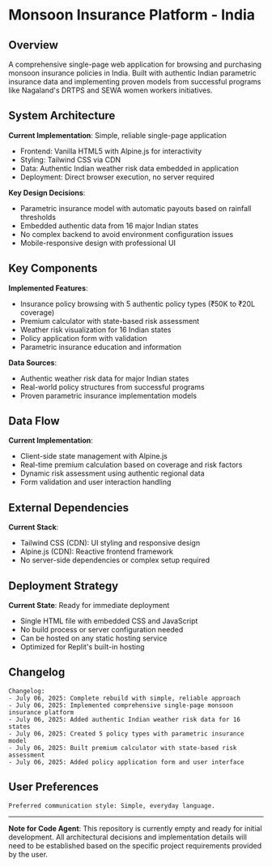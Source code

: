# Monsoon Insurance Platform - India

## Overview

A comprehensive single-page web application for browsing and purchasing monsoon insurance policies in India. Built with authentic Indian parametric insurance data and implementing proven models from successful programs like Nagaland's DRTPS and SEWA women workers initiatives.

## System Architecture

**Current Implementation**: Simple, reliable single-page application
- Frontend: Vanilla HTML5 with Alpine.js for interactivity
- Styling: Tailwind CSS via CDN
- Data: Authentic Indian weather risk data embedded in application
- Deployment: Direct browser execution, no server required

**Key Design Decisions**:
- Parametric insurance model with automatic payouts based on rainfall thresholds
- Embedded authentic data from 16 major Indian states
- No complex backend to avoid environment configuration issues
- Mobile-responsive design with professional UI

## Key Components

**Implemented Features**:
- Insurance policy browsing with 5 authentic policy types (₹50K to ₹20L coverage)
- Premium calculator with state-based risk assessment
- Weather risk visualization for 16 Indian states
- Policy application form with validation
- Parametric insurance education and information

**Data Sources**:
- Authentic weather risk data for major Indian states
- Real-world policy structures from successful programs
- Proven parametric insurance implementation models

## Data Flow

**Current Implementation**:
- Client-side state management with Alpine.js
- Real-time premium calculation based on coverage and risk factors
- Dynamic risk assessment using authentic regional data
- Form validation and user interaction handling

## External Dependencies

**Current Stack**:
- Tailwind CSS (CDN): UI styling and responsive design
- Alpine.js (CDN): Reactive frontend framework
- No server-side dependencies or complex setup required

## Deployment Strategy

**Current State**: Ready for immediate deployment
- Single HTML file with embedded CSS and JavaScript
- No build process or server configuration needed
- Can be hosted on any static hosting service
- Optimized for Replit's built-in hosting

## Changelog

```
Changelog:
- July 06, 2025: Complete rebuild with simple, reliable approach
- July 06, 2025: Implemented comprehensive single-page monsoon insurance platform
- July 06, 2025: Added authentic Indian weather risk data for 16 states
- July 06, 2025: Created 5 policy types with parametric insurance model
- July 06, 2025: Built premium calculator with state-based risk assessment
- July 06, 2025: Added policy application form and user interface
```

## User Preferences

```
Preferred communication style: Simple, everyday language.
```

---

**Note for Code Agent**: This repository is currently empty and ready for initial development. All architectural decisions and implementation details will need to be established based on the specific project requirements provided by the user.